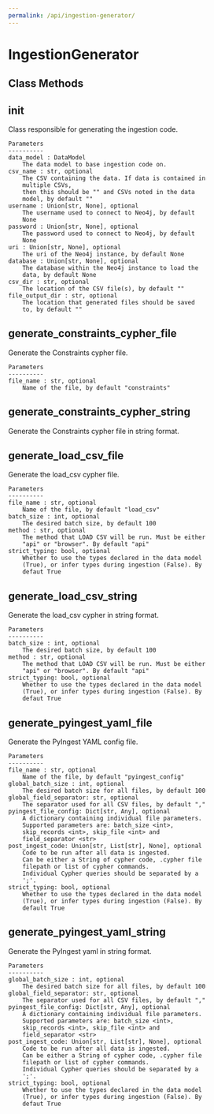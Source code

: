 ```yaml
---
permalink: /api/ingestion-generator/
---
```

# IngestionGenerator


## Class Methods


__init__
---
Class responsible for generating the ingestion code.

    Parameters
    ----------
    data_model : DataModel
        The data model to base ingestion code on.
    csv_name : str, optional
        The CSV containing the data. If data is contained in
        multiple CSVs,
        then this should be "" and CSVs noted in the data
        model, by default ""
    username : Union[str, None], optional
        The username used to connect to Neo4j, by default
        None
    password : Union[str, None], optional
        The password used to connect to Neo4j, by default
        None
    uri : Union[str, None], optional
        The uri of the Neo4j instance, by default None
    database : Union[str, None], optional
        The database within the Neo4j instance to load the
        data, by default None
    csv_dir : str, optional
        The location of the CSV file(s), by default ""
    file_output_dir : str, optional
        The location that generated files should be saved
        to, by default ""


generate_constraints_cypher_file
---
Generate the Constraints cypher file.

    Parameters
    ----------
    file_name : str, optional
        Name of the file, by default "constraints"


generate_constraints_cypher_string
---
Generate the Constraints cypher file in string format.


generate_load_csv_file
---
Generate the load_csv cypher file.

    Parameters
    ----------
    file_name : str, optional
        Name of the file, by default "load_csv"
    batch_size : int, optional
        The desired batch size, by default 100
    method : str, optional
        The method that LOAD CSV will be run. Must be either
        "api" or "browser". By default "api"
    strict_typing: bool, optional
        Whether to use the types declared in the data model
        (True), or infer types during ingestion (False). By
        defaut True


generate_load_csv_string
---
Generate the load_csv cypher in string format.

    Parameters
    ----------
    batch_size : int, optional
        The desired batch size, by default 100
    method : str, optional
        The method that LOAD CSV will be run. Must be either
        "api" or "browser". By default "api"
    strict_typing: bool, optional
        Whether to use the types declared in the data model
        (True), or infer types during ingestion (False). By
        defaut True


generate_pyingest_yaml_file
---
Generate the PyIngest YAML config file.

    Parameters
    ----------
    file_name : str, optional
        Name of the file, by default "pyingest_config"
    global_batch_size : int, optional
        The desired batch size for all files, by default 100
    global_field_separator: str, optional
        The separator used for all CSV files, by default ","
    pyingest_file_config: Dict[str, Any], optional
        A dictionary containing individual file parameters.
        Supported parameters are: batch_size <int>,
        skip_records <int>, skip_file <int> and
        field_separator <str>
    post_ingest_code: Union[str, List[str], None], optional
        Code to be run after all data is ingested.
        Can be either a String of cypher code, .cypher file
        filepath or list of cypher commands.
        Individual Cypher queries should be separated by a
        ';'.
    strict_typing: bool, optional
        Whether to use the types declared in the data model
        (True), or infer types during ingestion (False). By
        default True


generate_pyingest_yaml_string
---
Generate the PyIngest yaml in string format.

    Parameters
    ----------
    global_batch_size : int, optional
        The desired batch size for all files, by default 100
    global_field_separator: str, optional
        The separator used for all CSV files, by default ","
    pyingest_file_config: Dict[str, Any], optional
        A dictionary containing individual file parameters.
        Supported parameters are: batch_size <int>,
        skip_records <int>, skip_file <int> and
        field_separator <str>
    post_ingest_code: Union[str, List[str], None], optional
        Code to be run after all data is ingested.
        Can be either a String of cypher code, .cypher file
        filepath or list of cypher commands.
        Individual Cypher queries should be separated by a
        ';'.
    strict_typing: bool, optional
        Whether to use the types declared in the data model
        (True), or infer types during ingestion (False). By
        defaut True

